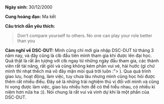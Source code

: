 **Ngày sinh:** 30/12/2000


**Cung hoàng đạo:** Ma kết


**Câu trích dẫn yêu thích:**
> Don't compare yourself to others. No one can play your role better than you

**Cảm nghĩ về DSC-DUT:** Mình cũng chỉ mới gia nhập DSC-DUT từ tháng 3 năm nay, và đây cũng là clb đầu tiên mình tham gia khi được lên đại học. Quả thật là rất ấn tượng với clb ngay từ những ngày đầu tham gia, các thành viên rất tài năng, rất giỏi và cũng không kém phần vui vẻ, hài hước (gì chứ mình thì nhạt thếch mà vô đây mặn mòi quá trời luôn :"> ). Qua quá trình giao lưu, hoạt động, làm việc, tuy chưa lâu nhưng mình cũng học hỏi được thêm rất nhiều điều. Đây sẽ là những trải nghiệm thú vị đối với mình và cũng hi vọng được làm việc, giao lưu nhiều hơn để có thể hiểu nhau, có nhiều kỉ niệm hơn nữa ha :)). Nói chung là rất vui và vinh dự khi là một phần của DSC-DUT.
